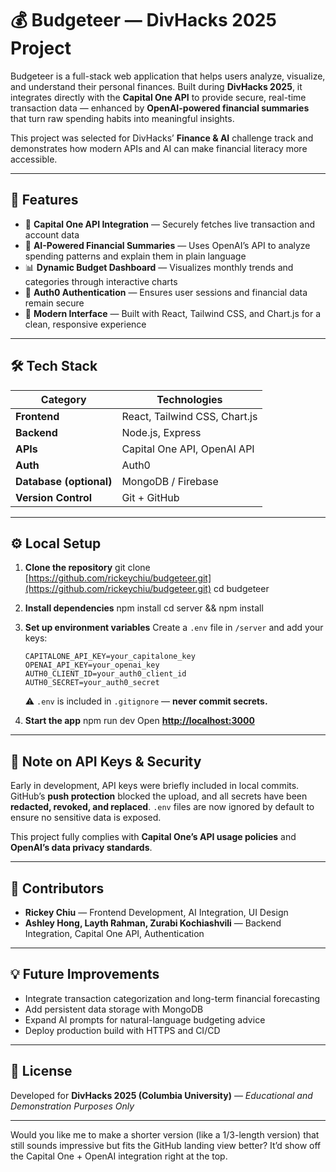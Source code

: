 # 💰 Budgeteer — DivHacks 2025 Project

Budgeteer is a full-stack web application that helps users analyze, visualize, and understand their personal finances.
Built during **DivHacks 2025**, it integrates directly with the **Capital One API** to provide secure, real-time transaction data — enhanced by **OpenAI-powered financial summaries** that turn raw spending habits into meaningful insights.

This project was selected for DivHacks’ **Finance & AI** challenge track and demonstrates how modern APIs and AI can make financial literacy more accessible.

---

## 🚀 Features

* 🏦 **Capital One API Integration** — Securely fetches live transaction and account data
* 💬 **AI-Powered Financial Summaries** — Uses OpenAI’s API to analyze spending patterns and explain them in plain language
* 📊 **Dynamic Budget Dashboard** — Visualizes monthly trends and categories through interactive charts
* 🔐 **Auth0 Authentication** — Ensures user sessions and financial data remain secure
* 🎨 **Modern Interface** — Built with React, Tailwind CSS, and Chart.js for a clean, responsive experience

---

## 🛠️ Tech Stack

| Category                | Technologies                  |
| ----------------------- | ----------------------------- |
| **Frontend**            | React, Tailwind CSS, Chart.js |
| **Backend**             | Node.js, Express              |
| **APIs**                | Capital One API, OpenAI API   |
| **Auth**                | Auth0                         |
| **Database (optional)** | MongoDB / Firebase            |
| **Version Control**     | Git + GitHub                  |

---

## ⚙️ Local Setup

1. **Clone the repository**
   git clone [https://github.com/rickeychiu/budgeteer.git](https://github.com/rickeychiu/budgeteer.git)
   cd budgeteer

2. **Install dependencies**
   npm install
   cd server && npm install

3. **Set up environment variables**
   Create a `.env` file in `/server` and add your keys:

   ```
   CAPITALONE_API_KEY=your_capitalone_key
   OPENAI_API_KEY=your_openai_key
   AUTH0_CLIENT_ID=your_auth0_client_id
   AUTH0_SECRET=your_auth0_secret
   ```

   ⚠️ `.env` is included in `.gitignore` — **never commit secrets.**

4. **Start the app**
   npm run dev
   Open **[http://localhost:3000](http://localhost:3000)**

---

## 🧹 Note on API Keys & Security

Early in development, API keys were briefly included in local commits.
GitHub’s **push protection** blocked the upload, and all secrets have been **redacted, revoked, and replaced**.
`.env` files are now ignored by default to ensure no sensitive data is exposed.

This project fully complies with **Capital One’s API usage policies** and **OpenAI’s data privacy standards**.

---

## 👥 Contributors

* **Rickey Chiu** — Frontend Development, AI Integration, UI Design
* **Ashley Hong, Layth Rahman, Zurabi Kochiashvili** — Backend Integration, Capital One API, Authentication

---

## 💡 Future Improvements

* Integrate transaction categorization and long-term financial forecasting
* Add persistent data storage with MongoDB
* Expand AI prompts for natural-language budgeting advice
* Deploy production build with HTTPS and CI/CD

---

## 📄 License

Developed for **DivHacks 2025 (Columbia University)** — *Educational and Demonstration Purposes Only*

---

Would you like me to make a shorter version (like a 1/3-length version) that still sounds impressive but fits the GitHub landing view better? It’d show off the Capital One + OpenAI integration right at the top.
